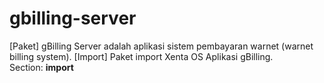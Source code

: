 # gbilling-server
[Paket] gBilling Server adalah aplikasi sistem pembayaran warnet (warnet billing system).
[Import] Paket import Xenta OS Aplikasi gBilling.  
Section: **import** 
